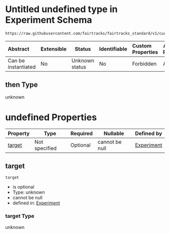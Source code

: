 # Untitled undefined type in Experiment Schema

```txt
https://raw.githubusercontent.com/fairtracks/fairtracks_standard/v1/current/json/schema/fairtracks_experiment.schema.json#/allOf/10/then
```




| Abstract            | Extensible | Status         | Identifiable | Custom Properties | Additional Properties | Access Restrictions | Defined In                                                                                                     |
| :------------------ | ---------- | -------------- | ------------ | :---------------- | --------------------- | ------------------- | -------------------------------------------------------------------------------------------------------------- |
| Can be instantiated | No         | Unknown status | No           | Forbidden         | Allowed               | none                | [fairtracks_experiment.schema.json\*](../json/schema/fairtracks_experiment.schema.json "open original schema") |

## then Type

unknown

# undefined Properties

| Property          | Type          | Required | Nullable       | Defined by                                                                                                                                                                                                                               |
| :---------------- | ------------- | -------- | -------------- | :--------------------------------------------------------------------------------------------------------------------------------------------------------------------------------------------------------------------------------------- |
| [target](#target) | Not specified | Optional | cannot be null | [Experiment](fairtracks_experiment-allof-10-then-properties-target.md "https://raw.githubusercontent.com/fairtracks/fairtracks_standard/v1/current/json/schema/fairtracks_experiment.schema.json#/allOf/10/then/properties/target") |

## target




`target`

-   is optional
-   Type: unknown
-   cannot be null
-   defined in: [Experiment](fairtracks_experiment-allof-10-then-properties-target.md "https://raw.githubusercontent.com/fairtracks/fairtracks_standard/v1/current/json/schema/fairtracks_experiment.schema.json#/allOf/10/then/properties/target")

### target Type

unknown
